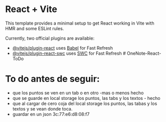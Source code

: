 # React + Vite

This template provides a minimal setup to get React working in Vite with HMR and some ESLint rules.

Currently, two official plugins are available:

- [@vitejs/plugin-react](https://github.com/vitejs/vite-plugin-react/blob/main/packages/plugin-react/README.md) uses [Babel](https://babeljs.io/) for Fast Refresh
- [@vitejs/plugin-react-swc](https://github.com/vitejs/vite-plugin-react-swc) uses [SWC](https://swc.rs/) for Fast Refresh
#   O n e N o t e - R e a c t - T o D o 
 
 


# To do antes de seguir:
- que los puntos se ven en un tab o en otro -mas o menos hecho
- que se guarde en local storage los puntos, las tabs y los textos - hecho
- que al cargar de cero coja del local storage los puntos, las tabas y los textos y se vean donde toca.
- guardar en un json 
3c:77:e6:d8:08:f7
